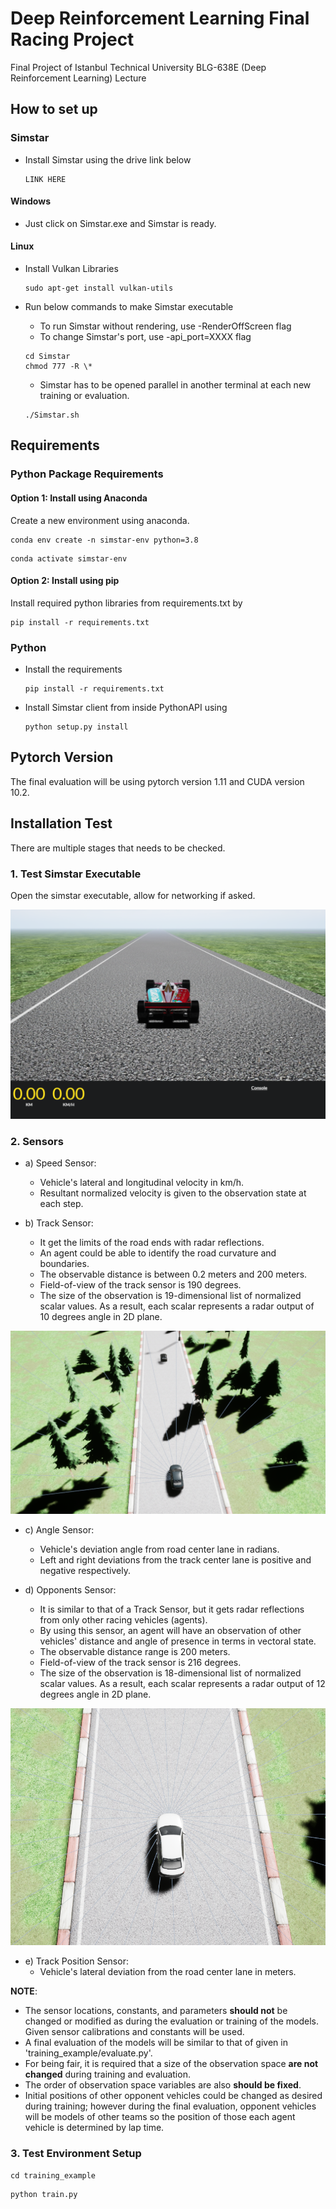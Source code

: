 # Deep Reinforcement Learning Final Racing Project
Final Project of Istanbul Technical University BLG-638E (Deep Reinforcement Learning) Lecture

## How to set up

### Simstar

- Install Simstar using the drive link below
  ```
  LINK HERE
  ```

#### Windows

- Just click on Simstar.exe and Simstar is ready.

#### Linux

- Install Vulkan Libraries
  ```
  sudo apt-get install vulkan-utils
  ```

- Run below commands to make Simstar executable
    - To run Simstar without rendering, use -RenderOffScreen flag
    - To change Simstar's port, use -api_port=XXXX flag
    ```
    cd Simstar
    chmod 777 -R \*
    ```
    - Simstar has to be opened parallel in another terminal at each new training or evaluation.
    ```
    ./Simstar.sh
    ```

## Requirements

### Python Package Requirements

#### Option 1: Install using Anaconda
Create a new environment using anaconda. 
```
conda env create -n simstar-env python=3.8
```
```
conda activate simstar-env
```

#### Option 2: Install using pip
	
Install required python libraries from requirements.txt by
```
pip install -r requirements.txt
```

### Python

- Install the requirements
  ```
  pip install -r requirements.txt
  ```
- Install Simstar client from inside PythonAPI using
  ```
  python setup.py install
  ```

## Pytorch Version

The final evaluation will be using pytorch version 1.11 and CUDA version 10.2.

## Installation Test

There are multiple stages that needs to be checked.

### 1. Test Simstar Executable

Open the simstar executable, allow for networking if asked.

![opening_screen](PythonAPI/img/opening_image.png)

### 2. Sensors

* a) Speed Sensor: 
    * Vehicle's lateral and longitudinal velocity in km/h.
    * Resultant normalized velocity is given to the observation state at each step.

* b) Track Sensor: 
    * It get the limits of the road ends with radar reflections.
    * An agent could be able to identify the road curvature and boundaries.
    * The observable distance is between 0.2 meters and 200 meters.
    * Field-of-view of the track sensor is 190 degrees.
    * The size of the observation is 19-dimensional list of normalized scalar values. As a result, each scalar represents a radar output of 10 degrees angle in 2D plane.

![track_sensor](PythonAPI/img/track_sensor.png)

* c) Angle Sensor: 
    * Vehicle's deviation angle from road center lane in radians.
    * Left and right deviations from the track center lane is positive and negative respectively.

* d) Opponents Sensor: 
    * It is similar to that of a Track Sensor, but it gets radar reflections from only other racing vehicles (agents).
    * By using this sensor, an agent will have an observation of other vehicles' distance and angle of presence in terms in vectoral state.
    * The observable distance range is 200 meters.
    * Field-of-view of the track sensor is 216 degrees.
    * The size of the observation is 18-dimensional list of normalized scalar values. As a result, each scalar represents a radar output of 12 degrees angle in 2D plane.

![track_sensor](PythonAPI/img/opponents_sensor.png)

* e) Track Position Sensor: 
    * Vehicle's lateral deviation from the road center lane in meters.

**NOTE**:
* The sensor locations, constants, and parameters **should not** be changed or modified as during the evaluation or training of the models. Given sensor calibrations and constants will be used.
* A final evaluation of the models will be similar to that of given in 'training_example/evaluate.py'.
* For being fair, it is required that a size of the observation space **are not changed** during training and evaluation.
* The order of observation space variables are also **should be fixed**.
* Initial positions of other opponent vehicles could be changed as desired during training; however during the final evaluation, opponent vehicles will be models of other teams so the position of those each agent vehicle is determined by lap time.

### 3. Test Environment Setup

```
cd training_example
```
```
python train.py
```
